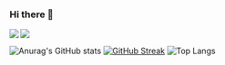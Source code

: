 ### Hi there 👋

<div>
  <a href="https://solved.ac/gn0408"><img align="left" src="http://mazassumnida.wtf/api/v2/generate_badge?boj=gn0408"/></a>
  <img src="http://mazandi.herokuapp.com/api?handle=gn0408&theme=warm"/>

  ![Anurag's GitHub stats](https://github-readme-stats.vercel.app/api?username=JudeSeo&show_icons=true&theme=dracula)
[![GitHub Streak](https://streak-stats.demolab.com?user=JudeSeo&theme=github-dark&hide_border=true&border_radius=20&date_format=%5BY.%5Dn.j)](https://git.io/streak-stats)
  ![Top Langs](https://github-readme-stats.vercel.app/api/top-langs/?username=JudeSeo&layout=compact&exclude_repo=EatsOrder&hide=css,html&theme=dark&hide_border=true&border_radius=20)
  
</div>

<!--
**JudeSeo/JudeSeo** is a ✨ _special_ ✨ repository because its `README.md` (this file) appears on your GitHub profile.
Here are some ideas to get you started:

- 🔭 I’m currently working on ...
- 🌱 I’m currently learning ...
- 👯 I’m looking to collaborate on ...
- 🤔 I’m looking for help with ...
- 💬 Ask me about ...
- 📫 How to reach me: ...
- 😄 Pronouns: ...
- ⚡ Fun fact: ...
-->
